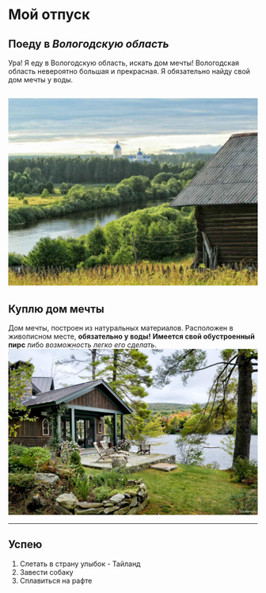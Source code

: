 # Мой отпуск

## Поеду в *Вологодскую область*
Ура! Я еду в Вологодскую область, искать дом мечты!
Вологодская область невероятно большая и прекрасная.
Я обязательно найду свой дом мечты у воды.

![](papam.jpg)
---
## Куплю **дом мечты**
Дом мечты, построен из натуральных материалов. Расположен в живописном месте, **обязательно у воды!** 
**Имеется свой обустроенный пирс** либо *возможность легко его сделать*.
![](home_love.jpg)


---
## Успею
1. Слетать в страну улыбок - Тайланд
2. Завести собаку
3. Сплавиться на рафте